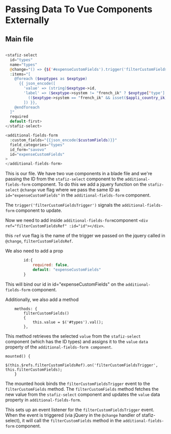 # Passing Data To Vue Components Externally

## Main file

```php

<stafiz-select
  id="types"
  name="types"
  @change="() => {$('#expenseCustomFields').trigger('filterCustomFieldsTrigger');window.stafizSelectTypes();}"
  :items="[
    @foreach ($exptypes as $exptype)
      {{ json_encode([
        'value' => (string)$exptype->id,
        'label' => ($exptype->system != "french_ik" ? $exptype['type'] : __('settings.TXT_SETTINGS_FRENCHIKNAM')) .
          (($exptype->system == "french_ik" && isset($appli_country_ik)) ? ' (' . $appli_country_ik . ')' : '')
        ]) }},
    @endforeach
  ]"
  required
  default-first>
</stafiz-select>

<additional-fields-form
  :custom_fields="{{json_encode($customFields)}}"
  field_categories="types"
  id_form="savovo"
  id="expenseCustomFields"
>
</additional-fields-form>
```

This is our file. We have two vue components in a blade file and we're passing the ID 
from the `stafiz-select` component to the `additional-fields-form` component. To do this we add a jquery function 
on the `stafiz-select` `@change` vue flag where we pass the same ID as `id="expenseCustomFields"` in the `additional-fields-form` component.

The `trigger('filterCustomFieldsTrigger')` signals the `additional-fields-form` component to update.

Now we need to add inside `additional-fields-form`component `<div ref="filterCustomFieldsRef" :id="id"></div>`.

this `ref` vue flag is the name of the trigger we passed on the jquery called in `@change`, `filterCustomFieldsRef`.

We also need to add a prop

```js
        id:{
            required: false,
            default: "expenseCustomFields"
        }
```

This will bind our id in id="expenseCustomFields" on the `additional-fields-form` component.

Additionally, we also add a method 

```vue
    methods: {
        filterCustomFields()
        {
            this.value = $('#types').val();
        },
```

This method retrieves the selected `value` from the `stafiz-select` component (which has the ID types) 
and assigns it to the `value` `data` property of the `additional-fields-form component`.

```vue
mounted() {
        $(this.$refs.filterCustomFieldsRef).on('filterCustomFieldsTrigger', this.filterCustomFields);
    }
```

The mounted hook binds the `filterCustomFieldsTrigger` event to the `filterCustomFields` method.
The `filterCustomFields` method fetches the new value from the `stafiz-select` component and
updates the `value` data property in `additional-fields-form`.

This sets up an event listener for the `filterCustomFieldsTrigger` event.
When the event is triggered (via jQuery in the `@change` handler of stafiz-select),
it will call the `filterCustomFields` method in the `additional-fields-form` component.
